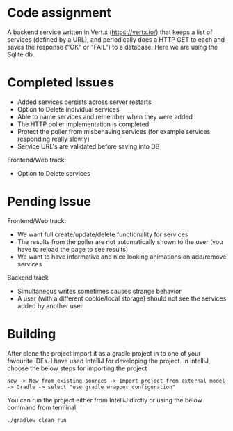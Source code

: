 # Code assignment
A backend service written in Vert.x (https://vertx.io/) that keeps a list of services (defined by a URL), and periodically does a HTTP GET to each and saves the response ("OK" or "FAIL") to a database. Here we are using the Sqlite db.


# Completed Issues 

 - Added services persists across server restarts
 - Option to Delete individual services
 - Able to name services and remember when they were added
 - The HTTP poller implementation is completed
 - Protect the poller from misbehaving services (for example services responding really slowly)
 - Service URL's are validated before saving into DB

Frontend/Web track:
 - Option to Delete services 
  
  
# Pending Issue 

Frontend/Web track:
- We want full create/update/delete functionality for services
- The results from the poller are not automatically shown to the user (you have to reload the page to see results)
- We want to have informative and nice looking animations on add/remove services

Backend track
- Simultaneous writes sometimes causes strange behavior
- A user (with a different cookie/local storage) should not see the services added by another user

# Building

After clone the project import it as a gradle project in to one of your favourite IDEs. I have used IntelliJ for developing the project.
In intelliJ, choose the below steps for importing the project

```
New -> New from existing sources -> Import project from external model -> Gradle -> select "use gradle wrapper configuration"
```

You can run the project either from IntelliJ dirctly or using the below command from terminal
```
./gradlew clean run
```

